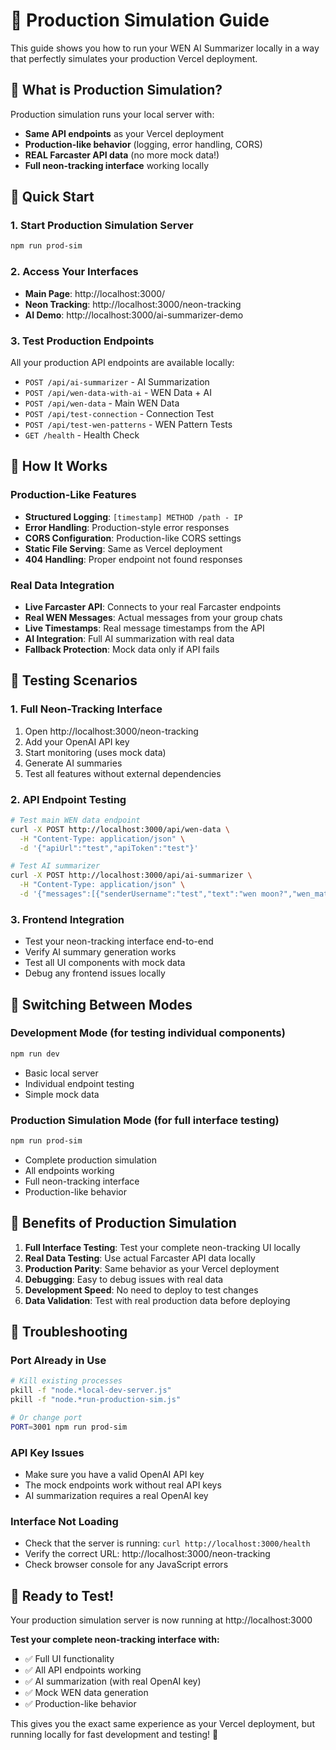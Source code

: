 # 🚀 Production Simulation Guide

This guide shows you how to run your WEN AI Summarizer locally in a way that perfectly simulates your production Vercel deployment.

## 🎯 What is Production Simulation?

Production simulation runs your local server with:

- **Same API endpoints** as your Vercel deployment
- **Production-like behavior** (logging, error handling, CORS)
- **REAL Farcaster API data** (no more mock data!)
- **Full neon-tracking interface** working locally

## 🚀 Quick Start

### 1. Start Production Simulation Server

```bash
npm run prod-sim
```

### 2. Access Your Interfaces

- **Main Page**: http://localhost:3000/
- **Neon Tracking**: http://localhost:3000/neon-tracking
- **AI Demo**: http://localhost:3000/ai-summarizer-demo

### 3. Test Production Endpoints

All your production API endpoints are available locally:

- `POST /api/ai-summarizer` - AI Summarization
- `POST /api/wen-data-with-ai` - WEN Data + AI
- `POST /api/wen-data` - Main WEN Data
- `POST /api/test-connection` - Connection Test
- `POST /api/test-wen-patterns` - WEN Pattern Tests
- `GET /health` - Health Check

## 🔧 How It Works

### **Production-Like Features**

- **Structured Logging**: `[timestamp] METHOD /path - IP`
- **Error Handling**: Production-style error responses
- **CORS Configuration**: Production-like CORS settings
- **Static File Serving**: Same as Vercel deployment
- **404 Handling**: Proper endpoint not found responses

### **Real Data Integration**

- **Live Farcaster API**: Connects to your real Farcaster endpoints
- **Real WEN Messages**: Actual messages from your group chats
- **Live Timestamps**: Real message timestamps from the API
- **AI Integration**: Full AI summarization with real data
- **Fallback Protection**: Mock data only if API fails

## 🧪 Testing Scenarios

### **1. Full Neon-Tracking Interface**

1. Open http://localhost:3000/neon-tracking
2. Add your OpenAI API key
3. Start monitoring (uses mock data)
4. Generate AI summaries
5. Test all features without external dependencies

### **2. API Endpoint Testing**

```bash
# Test main WEN data endpoint
curl -X POST http://localhost:3000/api/wen-data \
  -H "Content-Type: application/json" \
  -d '{"apiUrl":"test","apiToken":"test"}'

# Test AI summarizer
curl -X POST http://localhost:3000/api/ai-summarizer \
  -H "Content-Type: application/json" \
  -d '{"messages":[{"senderUsername":"test","text":"wen moon?","wen_matches":1}],"apiKey":"your-key","summaryType":"comprehensive"}'
```

### **3. Frontend Integration**

- Test your neon-tracking interface end-to-end
- Verify AI summary generation works
- Test all UI components with mock data
- Debug any frontend issues locally

## 🔄 Switching Between Modes

### **Development Mode** (for testing individual components)

```bash
npm run dev
```

- Basic local server
- Individual endpoint testing
- Simple mock data

### **Production Simulation Mode** (for full interface testing)

```bash
npm run prod-sim
```

- Complete production simulation
- All endpoints working
- Full neon-tracking interface
- Production-like behavior

## 🎯 Benefits of Production Simulation

1. **Full Interface Testing**: Test your complete neon-tracking UI locally
2. **Real Data Testing**: Use actual Farcaster API data locally
3. **Production Parity**: Same behavior as your Vercel deployment
4. **Debugging**: Easy to debug issues with real data
5. **Development Speed**: No need to deploy to test changes
6. **Data Validation**: Test with real production data before deploying

## 🚨 Troubleshooting

### **Port Already in Use**

```bash
# Kill existing processes
pkill -f "node.*local-dev-server.js"
pkill -f "node.*run-production-sim.js"

# Or change port
PORT=3001 npm run prod-sim
```

### **API Key Issues**

- Make sure you have a valid OpenAI API key
- The mock endpoints work without real API keys
- AI summarization requires a real OpenAI key

### **Interface Not Loading**

- Check that the server is running: `curl http://localhost:3000/health`
- Verify the correct URL: http://localhost:3000/neon-tracking
- Check browser console for any JavaScript errors

## 🎉 Ready to Test!

Your production simulation server is now running at http://localhost:3000

**Test your complete neon-tracking interface with:**

- ✅ Full UI functionality
- ✅ All API endpoints working
- ✅ AI summarization (with real OpenAI key)
- ✅ Mock WEN data generation
- ✅ Production-like behavior

This gives you the exact same experience as your Vercel deployment, but running locally for fast development and testing! 🚀
